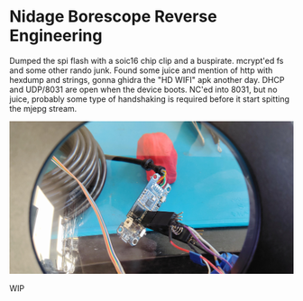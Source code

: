 Nidage Borescope Reverse Engineering
====================================



Dumped the spi flash with a soic16 chip clip and a buspirate. mcrypt'ed fs and some other rando junk. Found some juice and mention of http with hexdump and strings, gonna ghidra the "HD WIFI" apk another day. DHCP and UDP/8031 are open when the device boots. NC'ed into 8031, but no juice, probably some type of handshaking is required before it start spitting the mjepg stream. 

![alt text](/images/nidage-dump.jpg?raw=true)

WIP

